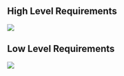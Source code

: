 
## High Level Requirements
![](https://github.com/gauri2323/M2-Embedded_Temperature_Measurement_System/blob/main/6_ImagesAndVideos/SHLR.png?raw=true)

## Low Level Requirements
![](https://github.com/gauri2323/M2-Embedded_Temperature_Measurement_System/blob/main/6_ImagesAndVideos/SLLR.png?raw=true)
